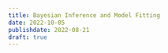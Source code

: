```yaml
---
title: Bayesian Inference and Model Fitting
date: 2022-10-05
publishdate: 2022-08-21
draft: true
---
```


